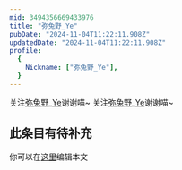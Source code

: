 ```yaml
---
mid: 3494356669433976
title: "弥兔野_Ye"
pubDate: "2024-11-04T11:22:11.908Z"
updatedDate: "2024-11-04T11:22:11.908Z"
profile:
  {
    Nickname: ["弥兔野_Ye"],
  }
---
```


关注[弥兔野_Ye](https://space.bilibili.com/3494356669433976)谢谢喵~ 关注[弥兔野_Ye](https://space.bilibili.com/3494356669433976)谢谢喵~

## 此条目有待补充
你可以在[这里](https://github.com/Yuhanawa/VTuber.ICU-Content/edit/master/v/弥兔野_Ye/index.md)编辑本文
